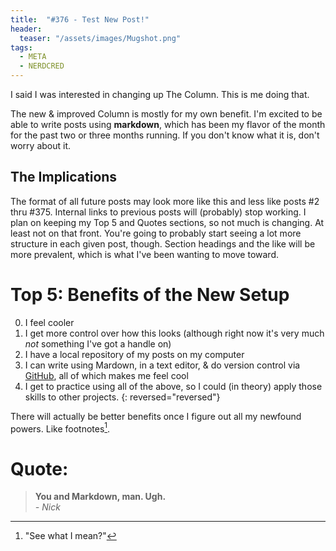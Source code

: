 ```yaml
---
title:  "#376 - Test New Post!"
header:
  teaser: "/assets/images/Mugshot.png"
tags:
  - META
  - NERDCRED
---
```


I said I was interested in changing up The Column. This is me doing that.

The new & improved Column is mostly for my own benefit. I'm excited to be able to write posts using **markdown**, which has been my flavor of the month for the past two or three months running. If you don't know what it is, don't worry about it.

## The Implications

The format of all future posts may look more like this and less like posts #2 thru #375. Internal links to previous posts will (probably) stop working. I plan on keeping my Top 5 and Quotes sections, so not much is changing. At least not on that front. You're going to probably start seeing a lot more structure in each given post, though. Section headings and the like will be more prevalent, which is what I've been wanting to move toward.

# Top 5: Benefits of the New Setup

0. I feel cooler
0. I get more control over how this looks (although right now it's very much *not* something I've got a handle on)
0. I have a local repository of my posts on my computer
0. I can write using Mardown, in a text editor, & do version control via [GitHub](http://www.github.com), all of which makes me feel cool
0. I get to practice using all of the above, so I could (in theory) apply those skills to other projects.
{: reversed="reversed"}

There will actually be better benefits once I figure out all my newfound powers. Like footnotes[^1].

# Quote:

> **You and Markdown, man. Ugh.**  
> *- Nick*

[^1]: "See what I mean?"